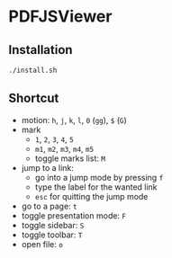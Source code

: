 # PDFJSViewer

## Installation
```bash
./install.sh
```

## Shortcut

- motion: `h`, `j`, `k`, `l`, `0` (`gg`), `$` (`G`)
- mark
  - `1`, `2`, `3`, `4`, `5`
  - `m1`, `m2`, `m3`, `m4`, `m5`
  - toggle marks list: `M`
- jump to a link:
  - go into a jump mode by pressing `f`
  - type the label for the wanted link
  - `esc` for quitting the jump mode
- go to a page: `t`
- toggle presentation mode: `F`
- toggle sidebar: `S`
- toggle toolbar: `T`
- open file: `o`
